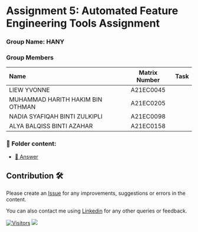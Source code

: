 # Assignment 5: Automated Feature Engineering Tools Assignment
### Group Name: HANY
### Group Members

| Name                                     | Matrix Number | Task |
| :---------------------------------------- | :-------------: | ------------- |
| LIEW YVONNE | A21EC0045 |  
| MUHAMMAD HARITH HAKIM BIN OTHMAN | A21EC0205 | 
| NADIA SYAFIQAH BINTI ZULKIPLI | A21EC0098 | 
| ALYA BALQISS BINTI AZAHAR | A21EC0158 | 

### 📂 Folder content:
* [📖 Answer ](#)

## Contribution 🛠️
Please create an [Issue](https://github.com/drshahizan/Python_EDA/issues) for any improvements, suggestions or errors in the content.

You can also contact me using [Linkedin](https://www.linkedin.com/in/drshahizan/) for any other queries or feedback.

[![Visitors](https://api.visitorbadge.io/api/visitors?path=https%3A%2F%2Fgithub.com%2Fdrshahizan&labelColor=%23697689&countColor=%23555555&style=plastic)](https://visitorbadge.io/status?path=https%3A%2F%2Fgithub.com%2Fdrshahizan)
![](https://hit.yhype.me/github/profile?user_id=81284918)


